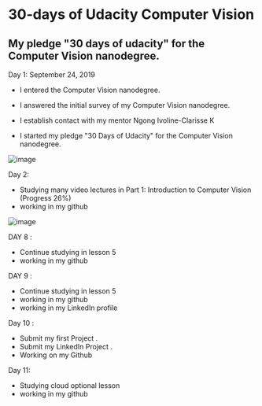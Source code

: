 
# 30-days of Udacity Computer Vision


## My pledge "30 days of udacity" for the Computer Vision nanodegree.


Day 1: September 24, 2019


- I entered the Computer Vision nanodegree.

 - I answered the initial survey of my Computer Vision nanodegree.
 
 - I establish contact with my mentor Ngong Ivoline-Clarisse K
 
 - I started my pledge "30 Days of Udacity" for the Computer Vision nanodegree.


![image](https://user-images.githubusercontent.com/36210723/66170983-37886000-e64f-11e9-99c1-1fd91d1aa370.png)


Day 2: 

  - Studying many video lectures in Part 1: Introduction to Computer Vision (Progress 26%)
  - working in my github 

![image](https://user-images.githubusercontent.com/36210723/66266904-e2597380-e833-11e9-898a-222d7cc84a36.png)



DAY 8 : 

  - Continue studying in lesson 5 
  - working in my github 


DAY 9  :

  - Continue studying in lesson 5 
  - working in my github 
  - working in my LinkedIn profile 

Day 10 :

   - Submit my first Project .
   - Submit my LinkedIn Project .
   -  Working on my Github
   

    
    
Day 11:

  - Studying  cloud optional lesson   
  - working in my github 
